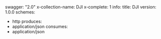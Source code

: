 swagger: "2.0"
x-collection-name: DJI
x-complete: 1
info:
  title: DJI
  version: 1.0.0
schemes:
- http
produces:
- application/json
consumes:
- application/json